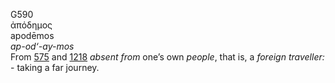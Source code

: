 <body>
  <p>G590<br>  ἀπόδημος  <br> apodēmos  <br><i>ap-od‘-ay-mos </i><br>From <a href="g0575.htm">575</a> and <a href="g1218.htm">1218</a>  <i>absent</i> <i>from</i> one’s own <i>people</i>, that is, a <i>foreign</i> <i>traveller:</i> - taking a far journey.<br></p>
 </body>